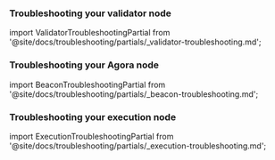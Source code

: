 ### Troubleshooting your validator node

import ValidatorTroubleshootingPartial from '@site/docs/troubleshooting/partials/_validator-troubleshooting.md';

<ValidatorTroubleshootingPartial />


### Troubleshooting your Agora node

import BeaconTroubleshootingPartial from '@site/docs/troubleshooting/partials/_beacon-troubleshooting.md';

<BeaconTroubleshootingPartial />


### Troubleshooting your execution node

import ExecutionTroubleshootingPartial from '@site/docs/troubleshooting/partials/_execution-troubleshooting.md';

<ExecutionTroubleshootingPartial />
